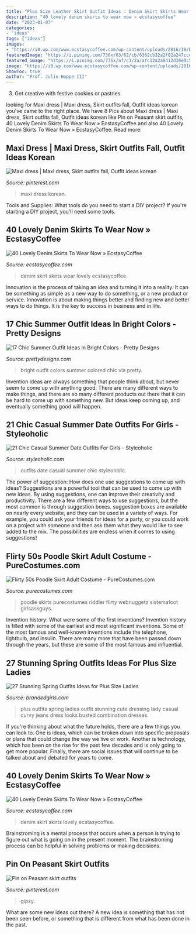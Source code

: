 ```yaml
---
title: "Plus Size Leather Skirt Outfit Ideas : Denim Skirt Skirts Wear Lovely Ecstasycoffee"
description: "40 lovely denim skirts to wear now » ecstasycoffee"
date: "2023-01-07"
categories:
- "ideas"
tags: ["ideas"]
images:
- "https://i0.wp.com/www.ecstasycoffee.com/wp-content/uploads/2016/10/Denim-Skirt-Outfit15.jpg?resize=564%2C846"
featuredImage: "https://i.pinimg.com/736x/63/62/cb/6362cb32a2f02a247cce7e8c9729673a--maxi-outfits-summer-maxi-dresses.jpg"
featured_image: "https://i.pinimg.com/736x/af/c1/2a/afc12a2a8412d30e0c5bda8203b24232.jpg"
image: "https://i0.wp.com/www.ecstasycoffee.com/wp-content/uploads/2016/10/Denim-Skirt-Outfit15.jpg?resize=564%2C846"
ShowToc: true
author: "Prof. Julio Hoppe III"
---
```



3. Get creative with festive cookies or pastries.

	

		
looking for Maxi dress | Maxi dress, Skirt outfits fall, Outfit ideas korean you've came to the right place. We have 8 Pics about Maxi dress | Maxi dress, Skirt outfits fall, Outfit ideas korean like Pin on Peasant skirt outfits, 40 Lovely Denim Skirts To Wear Now » EcstasyCoffee and also 40 Lovely Denim Skirts To Wear Now » EcstasyCoffee. Read more:
		
    
## Maxi Dress | Maxi Dress, Skirt Outfits Fall, Outfit Ideas Korean

<img loading=lazy src="https://i.pinimg.com/736x/63/62/cb/6362cb32a2f02a247cce7e8c9729673a--maxi-outfits-summer-maxi-dresses.jpg" onerror="this.onerror=null;this.src='https://tse3.mm.bing.net/th?id=OIP.5Ibw3mpJFU0fmRkTd1tVbgDfEs&amp;pid=15.1';" alt="Maxi dress | Maxi dress, Skirt outfits fall, Outfit ideas korean">

_Source: pinterest.com_

>maxi dress korean. 

	

Tools and Supplies: What tools do you need to start a DIY project?
If you're starting a DIY project, you'll need some tools.

    
## 40 Lovely Denim Skirts To Wear Now » EcstasyCoffee

<img loading=lazy src="https://i0.wp.com/www.ecstasycoffee.com/wp-content/uploads/2016/10/Denim-Skirt-Outfit10.jpg?resize=537%2C960" onerror="this.onerror=null;this.src='https://tse1.mm.bing.net/th?id=OIP.xF64QujB3NYDDoqlB6roBwHaNP&amp;pid=15.1';" alt="40 Lovely Denim Skirts To Wear Now » EcstasyCoffee">

_Source: ecstasycoffee.com_

>denim skirt skirts wear lovely ecstasycoffee. 

	

Innovation is the process of taking an idea and turning it into a reality. It can be something as simple as a new way to do something, or a new product or service. Innovation is about making things better and finding new and better ways to do things. It is the key to success in business and in life.

    
## 17 Chic Summer Outfit Ideas In Bright Colors - Pretty Designs

<img loading=lazy src="http://www.prettydesigns.com/wp-content/uploads/2014/06/Bright-Colored-Outfit-for-Women.jpg" onerror="this.onerror=null;this.src='https://tse4.mm.bing.net/th?id=OIP.cjuNm5TAH_tC2J2mlfM6TgHaK3&amp;pid=15.1';" alt="17 Chic Summer Outfit Ideas in Bright Colors - Pretty Designs">

_Source: prettydesigns.com_

>bright outfit colors summer colored chic via pretty. 

	

Invention ideas are always something that people think about, but never seem to come up with anything good. There are many different ways to make things, and there are so many different products out there that it can be hard to come up with something new. But ideas keep coming up, and eventually something good will happen.

    
## 21 Chic Casual Summer Date Outfits For Girls - Styleoholic

<img loading=lazy src="https://i.styleoholic.com/2016/04/chic-casual-summer-date-outfits-for-girls-9.jpg" onerror="this.onerror=null;this.src='https://tse3.mm.bing.net/th?id=OIP.6QB3Hy81P1paCOfJyXW6JwHaLH&amp;pid=15.1';" alt="21 Chic Casual Summer Date Outfits For Girls - Styleoholic">

_Source: styleoholic.com_

>outfits date casual summer chic styleoholic. 

	

The power of suggestion: How does one use suggestions to come up with ideas?
Suggestions are a powerful tool that can be used to come up with new ideas. By using suggestions, one can improve their creativity and productivity. There are a few different ways to use suggestions, but the most common is through suggestion boxes. suggestion boxes are available on nearly every website, and they can be used in a variety of ways. For example, you could ask your friends for ideas for a party, or you could work on a project with someone and then ask them what they would like to see added to the mix. The possibilities are endless when it comes to using suggestions!

    
## Flirty 50s Poodle Skirt Adult Costume - PureCostumes.com

<img loading=lazy src="https://www.purecostumes.com/mm5/graphics/00000001/FM74399_full_1.jpg" onerror="this.onerror=null;this.src='https://tse2.mm.bing.net/th?id=OIP.5-JqQvxvEeVkscid4xlDWgHaLO&amp;pid=15.1';" alt="Flirty 50s Poodle Skirt Adult Costume - PureCostumes.com">

_Source: purecostumes.com_

>poodle skirts purecostumes riddler flirty webnuggetz sistemafoot girlsaskguys. 

	

Invention history: What were some of the first inventions?
Invention history is filled with some of the earliest and most significant inventions. Some of the most famous and well-known inventions include the telephone, lightbulb, and insulin. There are many more that have been passed down through the years, but these are some of the most famous and influential.

    
## 27 Stunning Spring Outfits Ideas For Plus Size Ladies

<img loading=lazy src="http://www.brandedgirls.com/wp-content/uploads/2015/06/p18.jpg" onerror="this.onerror=null;this.src='https://tse3.mm.bing.net/th?id=OIP.7PIeujh0PzQH9o9B6LAxDQHaLj&amp;pid=15.1';" alt="27 Stunning Spring Outfits Ideas for Plus Size Ladies">

_Source: brandedgirls.com_

>plus outfits spring ladies outfit stunning cute dressing lady casual curvy jeans dress looks busted combination dresses. 

	

If you're thinking about what the future holds, there are a few things you can look to. One is ideas, which can be broken down into specific proposals or plans that could change the way we live or work. Another is technology, which has been on the rise for the past few decades and is only going to get more popular. Finally, there are social issues that will continue to be talked about and debated for years to come.

    
## 40 Lovely Denim Skirts To Wear Now » EcstasyCoffee

<img loading=lazy src="https://i0.wp.com/www.ecstasycoffee.com/wp-content/uploads/2016/10/Denim-Skirt-Outfit15.jpg?resize=564%2C846" onerror="this.onerror=null;this.src='https://tse1.mm.bing.net/th?id=OIP.fASJVW6t5j9mP6PQbGnz_AHaLH&amp;pid=15.1';" alt="40 Lovely Denim Skirts To Wear Now » EcstasyCoffee">

_Source: ecstasycoffee.com_

>denim skirt skirts lovely ecstasycoffee. 

	

Brainstroming is a mental process that occurs when a person is trying to figure out what is going on in the present moment. The brainstroming process can be helpful in solving problems or making decisions.

    
## Pin On Peasant Skirt Outfits

<img loading=lazy src="https://i.pinimg.com/736x/af/c1/2a/afc12a2a8412d30e0c5bda8203b24232.jpg" onerror="this.onerror=null;this.src='https://tse4.mm.bing.net/th?id=OIP.A3QOL7kG7_4UwQCDNpWymgHaKg&amp;pid=15.1';" alt="Pin on Peasant skirt outfits">

_Source: pinterest.com_

>gipsy. 

	

What are some new ideas out there?
A new idea is something that has not been seen before, or something that is different from what has been done in the past.

